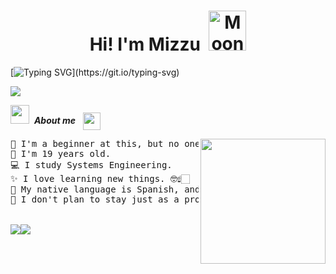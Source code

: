 
<h1 align="center"> Hi! I'm Mizzu <img height="20" <a href="https://emoji.gg/emoji/7745-moon"> <img src="https://cdn3.emoji.gg/emojis/7745-moon.gif" width="60px" height="64px" alt="Moon"></a></h1>
 
[![Typing SVG](https://readme-typing-svg.herokuapp.com?color=FF3670&size=35&center=true&vCenter=true&width=1000&lines=Welcome+to+my+profile!&hearts;)](https://git.io/typing-svg)

<a href="https://www.youtube.com/watch?v=dQw4w9WgXcQ"><img src="https://user-images.githubusercontent.com/73097560/115834477-dbab4500-a447-11eb-908a-139a6edaec5c.gif"></a>

<img src="https://media.giphy.com/media/ObNTw8Uzwy6KQ/giphy.gif" width="30px"> &nbsp;***About me***  &nbsp; <img src="https://emojis.slackmojis.com/emojis/images/1579216111/7550/pikachu_wave.gif?1579216111" align="center"
width="28"/> 

<img align= "right" width= "200" src= "https://github.com/user-attachments/assets/c4cdb6b4-7d6d-49f5-886a-2e75540cd2c2"/>

<pre>
💫 I'm a beginner at this, but no one is born knowing everything, right?
💜 I'm 19 years old.
💻 I study Systems Engineering.
✨ I love learning new things. 🤓☝🏻
🌸 My native language is Spanish, and I have some proficiency in English.
🌱 I don't plan to stay just as a programmer, but it's a topic that really interests me.


<a href=https://open.spotify.com/playlist/73KNyK0Rqmqv8J0wntXSAZ?si =3c962b2c521a4754&pt=3ccf61eaf253da2f6dac285f4631f6dd><img src = "https://img.shields.io/badge/Spotify-1ED760?style=for-the-badge&logo=spotify&logoColor=white" </a><a href=https://steamcommunity.com/id/Mizzu_mii/=3c962b2c521a4754&pt=3ccf61eaf253da2f6dac285f4631f6dd><img src = "https://img.shields.io/badge/steam-%23000000.svg?style=for-the-badge&logo=steam&logoColor=white" </a>

